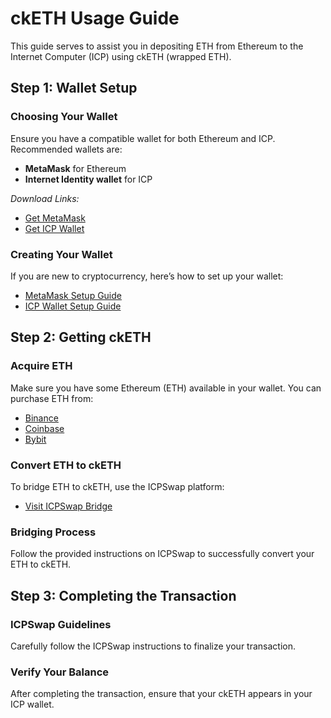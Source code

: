 # ckETH Usage Guide

This guide serves to assist you in depositing ETH from Ethereum to the Internet Computer (ICP) using ckETH (wrapped ETH).

## Step 1: Wallet Setup

### Choosing Your Wallet
Ensure you have a compatible wallet for both Ethereum and ICP. Recommended wallets are:
- **MetaMask** for Ethereum
- **Internet Identity wallet** for ICP

*Download Links:*
- [Get MetaMask](https://chrome.google.com/webstore/detail/metamask/nkbihfbeogaeaoehlefnkodbefgpgknn)
- [Get ICP Wallet](https://nns.ic0.app/tokens/)

### Creating Your Wallet
If you are new to cryptocurrency, here’s how to set up your wallet:
- [MetaMask Setup Guide](https://metamask.io/)
- [ICP Wallet Setup Guide](https://nns.ic0.app/tokens/)

## Step 2: Getting ckETH

### Acquire ETH
Make sure you have some Ethereum (ETH) available in your wallet. You can purchase ETH from:
- [Binance](https://binance.com)
- [Coinbase](https://www.coinbase.com/en-gb/exchange)
- [Bybit](http://www.bybit.com/)

### Convert ETH to ckETH
To bridge ETH to ckETH, use the ICPSwap platform:
- [Visit ICPSwap Bridge](https://app.icpswap.com/ck-bridge?tokenId=ss2fx-dyaaa-aaaar-qacoq-cai&chain=Ethereum)

### Bridging Process
Follow the provided instructions on ICPSwap to successfully convert your ETH to ckETH.

## Step 3: Completing the Transaction

### ICPSwap Guidelines
Carefully follow the ICPSwap instructions to finalize your transaction.

### Verify Your Balance
After completing the transaction, ensure that your ckETH appears in your ICP wallet.
